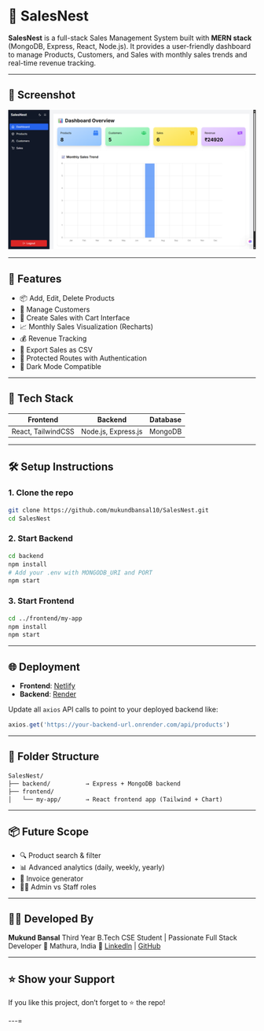 # 🧾 SalesNest

**SalesNest** is a full-stack Sales Management System built with **MERN stack** (MongoDB, Express, React, Node.js). It provides a user-friendly dashboard to manage Products, Customers, and Sales with monthly sales trends and real-time revenue tracking.

---

## 📸 Screenshot

![Dashboard Screenshot](dashboard-screenshot.png)

---

## 🚀 Features

- 📦 Add, Edit, Delete Products
- 👥 Manage Customers
- 🛒 Create Sales with Cart Interface
- 📈 Monthly Sales Visualization (Recharts)
- 💰 Revenue Tracking
- 📂 Export Sales as CSV
- 🔐 Protected Routes with Authentication
- 🌙 Dark Mode Compatible

---

## 🔧 Tech Stack

| Frontend         | Backend              | Database     |
|------------------|----------------------|--------------|
| React, TailwindCSS | Node.js, Express.js | MongoDB      |

---

## 🛠️ Setup Instructions

### 1. Clone the repo
```bash
git clone https://github.com/mukundbansal10/SalesNest.git
cd SalesNest
````

### 2. Start Backend

```bash
cd backend
npm install
# Add your .env with MONGODB_URI and PORT
npm start
```

### 3. Start Frontend

```bash
cd ../frontend/my-app
npm install
npm start
```

---

## 🌐 Deployment

* **Frontend**: [Netlify](https://www.netlify.com/)
* **Backend**: [Render](https://render.com/)

Update all `axios` API calls to point to your deployed backend like:

```js
axios.get('https://your-backend-url.onrender.com/api/products')
```

---

## 📁 Folder Structure

```
SalesNest/
├── backend/          → Express + MongoDB backend
├── frontend/
│   └── my-app/       → React frontend app (Tailwind + Chart)
```

---

## 📦 Future Scope

* 🔍 Product search & filter
* 📊 Advanced analytics (daily, weekly, yearly)
* 🧾 Invoice generator
* 👨‍💼 Admin vs Staff roles

---

## 👨‍💻 Developed By

**Mukund Bansal**
Third Year B.Tech CSE Student | Passionate Full Stack Developer
📍 Mathura, India
🔗 [LinkedIn](https://linkedin.com/in/mukundbansal10) | [GitHub](https://github.com/mukundbansal10)

---

## ⭐ Show your Support

If you like this project, don’t forget to ⭐ the repo!

---=
